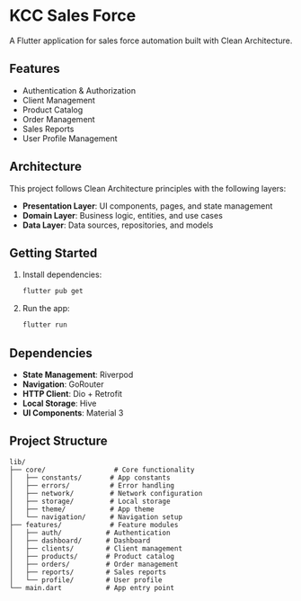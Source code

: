 # KCC Sales Force

A Flutter application for sales force automation built with Clean Architecture.

## Features

- Authentication & Authorization
- Client Management
- Product Catalog
- Order Management
- Sales Reports
- User Profile Management

## Architecture

This project follows Clean Architecture principles with the following layers:

- **Presentation Layer**: UI components, pages, and state management
- **Domain Layer**: Business logic, entities, and use cases
- **Data Layer**: Data sources, repositories, and models

## Getting Started

1. Install dependencies:
   ```bash
   flutter pub get
   ```

2. Run the app:
   ```bash
   flutter run
   ```

## Dependencies

- **State Management**: Riverpod
- **Navigation**: GoRouter
- **HTTP Client**: Dio + Retrofit
- **Local Storage**: Hive
- **UI Components**: Material 3

## Project Structure

```
lib/
├── core/                 # Core functionality
│   ├── constants/       # App constants
│   ├── errors/          # Error handling
│   ├── network/         # Network configuration
│   ├── storage/         # Local storage
│   ├── theme/           # App theme
│   └── navigation/      # Navigation setup
├── features/            # Feature modules
│   ├── auth/           # Authentication
│   ├── dashboard/      # Dashboard
│   ├── clients/        # Client management
│   ├── products/       # Product catalog
│   ├── orders/         # Order management
│   ├── reports/        # Sales reports
│   └── profile/        # User profile
└── main.dart           # App entry point
```

